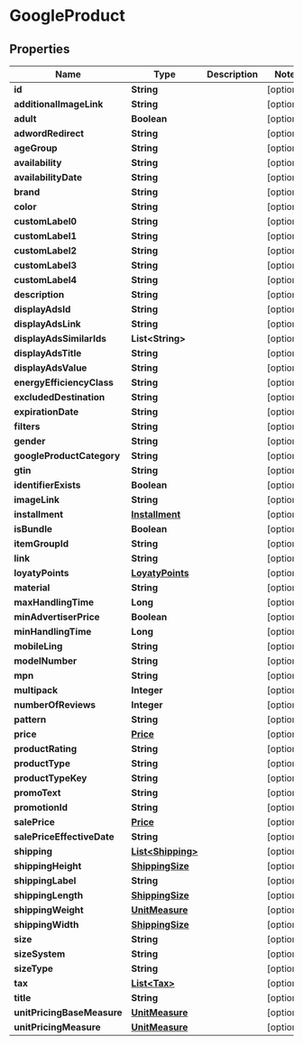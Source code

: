

# GoogleProduct

## Properties

Name | Type | Description | Notes
------------ | ------------- | ------------- | -------------
**id** | **String** |  |  [optional]
**additionalImageLink** | **String** |  |  [optional]
**adult** | **Boolean** |  |  [optional]
**adwordRedirect** | **String** |  |  [optional]
**ageGroup** | **String** |  |  [optional]
**availability** | **String** |  |  [optional]
**availabilityDate** | **String** |  |  [optional]
**brand** | **String** |  |  [optional]
**color** | **String** |  |  [optional]
**customLabel0** | **String** |  |  [optional]
**customLabel1** | **String** |  |  [optional]
**customLabel2** | **String** |  |  [optional]
**customLabel3** | **String** |  |  [optional]
**customLabel4** | **String** |  |  [optional]
**description** | **String** |  |  [optional]
**displayAdsId** | **String** |  |  [optional]
**displayAdsLink** | **String** |  |  [optional]
**displayAdsSimilarIds** | **List&lt;String&gt;** |  |  [optional]
**displayAdsTitle** | **String** |  |  [optional]
**displayAdsValue** | **String** |  |  [optional]
**energyEfficiencyClass** | **String** |  |  [optional]
**excludedDestination** | **String** |  |  [optional]
**expirationDate** | **String** |  |  [optional]
**filters** | **String** |  |  [optional]
**gender** | **String** |  |  [optional]
**googleProductCategory** | **String** |  |  [optional]
**gtin** | **String** |  |  [optional]
**identifierExists** | **Boolean** |  |  [optional]
**imageLink** | **String** |  |  [optional]
**installment** | [**Installment**](Installment.md) |  |  [optional]
**isBundle** | **Boolean** |  |  [optional]
**itemGroupId** | **String** |  |  [optional]
**link** | **String** |  |  [optional]
**loyatyPoints** | [**LoyatyPoints**](LoyatyPoints.md) |  |  [optional]
**material** | **String** |  |  [optional]
**maxHandlingTime** | **Long** |  |  [optional]
**minAdvertiserPrice** | **Boolean** |  |  [optional]
**minHandlingTime** | **Long** |  |  [optional]
**mobileLing** | **String** |  |  [optional]
**modelNumber** | **String** |  |  [optional]
**mpn** | **String** |  |  [optional]
**multipack** | **Integer** |  |  [optional]
**numberOfReviews** | **Integer** |  |  [optional]
**pattern** | **String** |  |  [optional]
**price** | [**Price**](Price.md) |  |  [optional]
**productRating** | **String** |  |  [optional]
**productType** | **String** |  |  [optional]
**productTypeKey** | **String** |  |  [optional]
**promoText** | **String** |  |  [optional]
**promotionId** | **String** |  |  [optional]
**salePrice** | [**Price**](Price.md) |  |  [optional]
**salePriceEffectiveDate** | **String** |  |  [optional]
**shipping** | [**List&lt;Shipping&gt;**](Shipping.md) |  |  [optional]
**shippingHeight** | [**ShippingSize**](ShippingSize.md) |  |  [optional]
**shippingLabel** | **String** |  |  [optional]
**shippingLength** | [**ShippingSize**](ShippingSize.md) |  |  [optional]
**shippingWeight** | [**UnitMeasure**](UnitMeasure.md) |  |  [optional]
**shippingWidth** | [**ShippingSize**](ShippingSize.md) |  |  [optional]
**size** | **String** |  |  [optional]
**sizeSystem** | **String** |  |  [optional]
**sizeType** | **String** |  |  [optional]
**tax** | [**List&lt;Tax&gt;**](Tax.md) |  |  [optional]
**title** | **String** |  |  [optional]
**unitPricingBaseMeasure** | [**UnitMeasure**](UnitMeasure.md) |  |  [optional]
**unitPricingMeasure** | [**UnitMeasure**](UnitMeasure.md) |  |  [optional]




